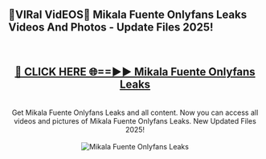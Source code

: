 <h2>🔴VIRal VidEOS🔴 Mikala Fuente Onlyfans Leaks Videos And Photos - Update Files 2025!</h2>
<br>
<div align="center">
<h2><a href="https://virallinks.top/odZfE0" rel="nofollow">🔴 CLICK HERE 🌐==►► Mikala Fuente Onlyfans Leaks</a></h2>
<br>
Get Mikala Fuente Onlyfans Leaks and all content. Now you can access all videos and pictures of Mikala Fuente Onlyfans Leaks. New Updated Files 2025!
<br>
<br>
<a href="https://virallinks.top/odZfE0" rel="nofollow" data-target="animated-image.originalLink"><img src="https://i.imgur.com/dJHk4Zq.gif)" alt="Mikala Fuente Onlyfans Leaks" style="max-width: 100%; display: inline-block;" data-target="animated-image.originalImage"></a>
</div>
<br>
